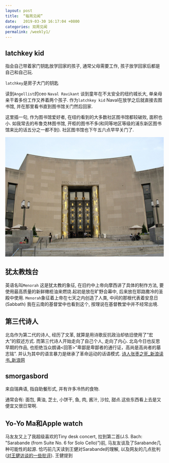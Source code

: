 ```yaml
---
layout: post
title:  “每周见闻”
date:   2019-03-30 16:17:04 +0800
categories: 双周见闻
permalink: /weekly1/
---
```


## latchkey kid
 
指会自己带着家门钥匙放学回家的孩子, 通常父母需要工作, 孩子放学回家后都是自己和自己玩.

`latchkey`是房子大门的钥匙

读到`Angellist`的ceo `Naval Ravikant` 谈到童年在不太安全的纽约城长大, 单亲母亲干着多份工作又养着两个孩子. 作为`latchkey kid` Naval在放学之后就直接去图书馆, 并在那里看书直到图书馆关门然后回家.

这里插一句, 作为图书馆爱好者, 在纽约看到的大多数社区图书馆都较破败, 面积也小. 如我常去的布鲁克林图书馆, 开柜的图书不多(和同等地区等级的浦东新区图书馆来比的话五分之一都不到). 社区图书馆也下午五六点早早关门了.

<img src="/assets/15.jpeg" width="700">


## 犹太教烛台

英语名叫`Menorah`
这是犹太教的象征, 在旧约中上帝向摩西讲了具体的制作方法, 要使用最高质量的新鲜橄榄油来燃烧.起初是放在旷野会幕中, 后来放在耶路撒冷的圣殿中使用.
`Menorah`象征着上帝在七天之内创造了人类, 中间的那根代表着安息日(Sabbath)
我在云南的基督堂中也看到这个, 按理说在基督教堂中并不经常出境.


## 第三代诗人
北岛作为第二代的诗人, 经历了文革, 就算是用诗歌反抗政治却依旧使用了”宏大”的叙述方式. 而第三代诗人开始走向了自己个人, 走向了内心. 
北岛今日也反思早期的作品, 也拒绝当众朗诵<回答>”卑鄙是卑鄙者的通行证，高尚是高尚者的墓志铭”. 并认为其中的语言暴力是继承了革命运动的话语模式.
[诗人张枣之死_新浪读书_新浪网](http://book.sina.com.cn/media/syjj/2017-01-04/doc-ifxzczfc6952809.shtml)

## smorgasbord
来自瑞典语, 指自助餐形式, 并有许多冷热的食物.

通常会有: 面包, 黄油, 芝士, 小饼干, 鱼, 肉, 酱汁, 沙拉, 甜点.这些东西看上去是又便宜又很日常啊.

## Yo-Yo Ma和Apple watch
马友友又上了我超级喜欢的Tiny desk concert, 拉到第二首(J.S. Bach: "Sarabande (from Suite No. 6 for Solo Cello)”)前, 马友友谈及了Sarabande几种可能性的起源. 恰巧前几天读到王健对Sarabande的理解, 以及网友的几点批判([对王健访谈的一些批评](https://www.douban.com/note/711099679/)). 王健提到




